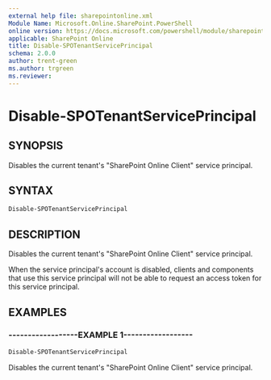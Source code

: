 ```yaml
---
external help file: sharepointonline.xml
Module Name: Microsoft.Online.SharePoint.PowerShell
online version: https://docs.microsoft.com/powershell/module/sharepoint-online/disable-spotenantserviceprincipal
applicable: SharePoint Online
title: Disable-SPOTenantServicePrincipal
schema: 2.0.0
author: trent-green
ms.author: trgreen
ms.reviewer:
---
```


# Disable-SPOTenantServicePrincipal

## SYNOPSIS

Disables the current tenant's "SharePoint Online Client" service principal.

## SYNTAX

```powershell
Disable-SPOTenantServicePrincipal
```

## DESCRIPTION

Disables the current tenant's "SharePoint Online Client" service principal.

When the service principal's account is disabled, clients and components that use this service principal
will not be able to request an access token for this service principal.

## EXAMPLES

### ------------------EXAMPLE 1------------------

```powershell
Disable-SPOTenantServicePrincipal
```

Disables the current tenant's "SharePoint Online Client" service principal.
